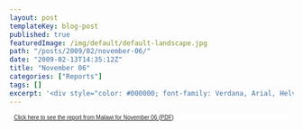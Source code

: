 ```yaml
---
layout: post
templateKey: blog-post
published: true
featuredImage: /img/default/default-landscape.jpg
path: "/posts/2009/02/november-06/"
date: "2009-02-13T14:35:12Z"
title: "November 06"
categories: ["Reports"]
tags: []
excerpt: '<div style="color: #000000; font-family: Verdana, Arial, Helvetica, sans-serif; font-size: 10px; b...'
---
```


<div style="color: #000000; font-family: Verdana, Arial, Helvetica, sans-serif; font-size: 10px; background-image: initial; background-repeat: initial; background-attachment: initial; -webkit-background-clip: initial; -webkit-background-origin: initial; background-color: #ffffff; background-position: initial initial; margin: 8px;">

[Click here to see the report from Malawi for November 06 (PDF)](../../pdfs/reports/Landirani%20Report%20November%202006.pdf)

</div>
